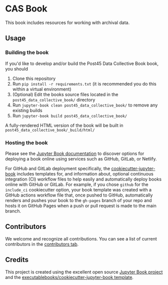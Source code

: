 # CAS Book

This book includes resources for working with archival data.
## Usage

### Building the book

If you'd like to develop and/or build the Post45 Data Collective Book book, you should

1. Clone this repository
2. Run `pip install -r requirements.txt` (it is recommended you do this within a virtual environment)
3. (Optional) Edit the books source files located in the `post45_data_collective_book/` directory
4. Run `jupyter-book clean post45_data_collective_book/` to remove any existing builds
5. Run `jupyter-book build post45_data_collective_book/`

A fully-rendered HTML version of the book will be built in `post45_data_collective_book/_build/html/`

### Hosting the book

Please see the [Jupyter Book documentation](https://jupyterbook.org/publish/web.html) to discover options for deploying a book online using services such as GitHub, GitLab, or Netlify.

For GitHub and GitLab deployment specifically, the [cookiecutter-jupyter-book](https://github.com/executablebooks/cookiecutter-jupyter-book) includes templates for, and information about, optional continuous integration (CI) workflow files to help easily and automatically deploy books online with GitHub or GitLab. For example, if you chose `github` for the `include_ci` cookiecutter option, your book template was created with a GitHub actions workflow file that, once pushed to GitHub, automatically renders and pushes your book to the `gh-pages` branch of your repo and hosts it on GitHub Pages when a push or pull request is made to the main branch.

## Contributors

We welcome and recognize all contributions. You can see a list of current contributors in the [contributors tab](https://github.com/melaniewalsh/post45_data_collective_book/graphs/contributors).

## Credits

This project is created using the excellent open source [Jupyter Book project](https://jupyterbook.org/) and the [executablebooks/cookiecutter-jupyter-book template](https://github.com/executablebooks/cookiecutter-jupyter-book).
